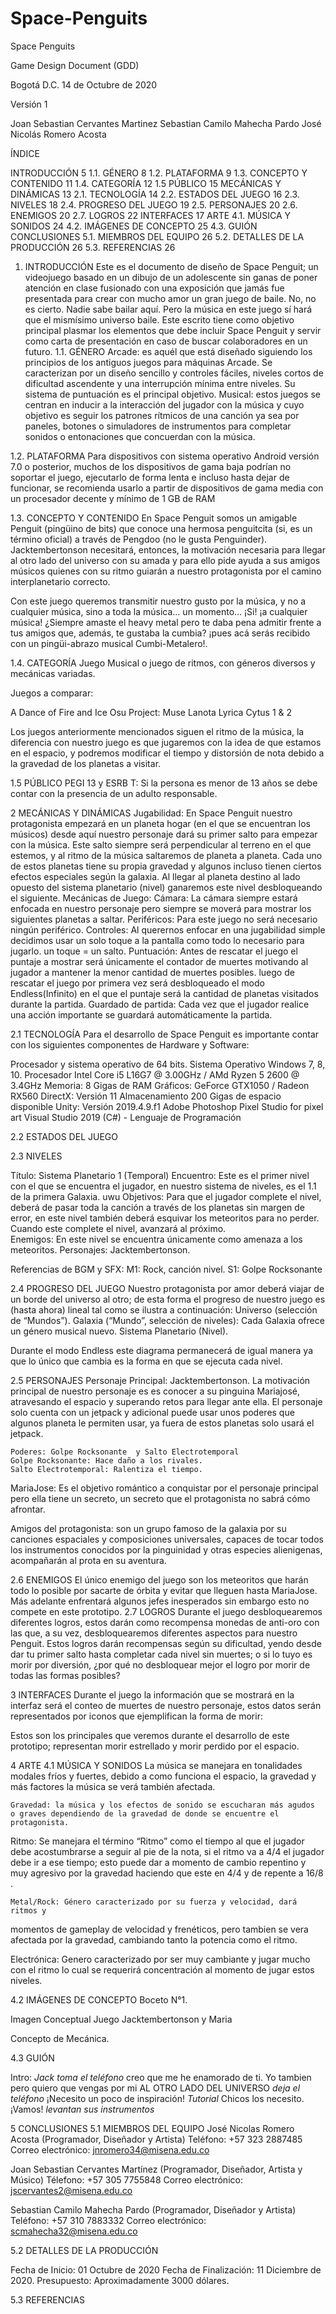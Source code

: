 # Space-Penguits
Space Penguits


Game Design Document (GDD)




Bogotá D.C.
14 de Octubre de 2020







Versión 1








Joan Sebastian Cervantes Martinez
Sebastian Camilo Mahecha Pardo
José Nicolás Romero Acosta


ÍNDICE


INTRODUCCIÓN	5
1.1. GÉNERO	8
1.2. PLATAFORMA	9
1.3.  CONCEPTO Y CONTENIDO	11
1.4. CATEGORÍA	12
1.5 PÚBLICO	15
MECÁNICAS Y DINÁMICAS	13
2.1. TECNOLOGÍA	14
2.2. ESTADOS DEL JUEGO	16
2.3. NIVELES	18
2.4. PROGRESO DEL JUEGO	19
2.5. PERSONAJES	20
2.6. ENEMIGOS	20
2.7. LOGROS	22
INTERFACES	17
ARTE
4.1. MÚSICA Y SONIDOS	24
4.2. IMÁGENES DE CONCEPTO	25
4.3. GUIÓN
CONCLUSIONES
5.1. MIEMBROS DEL EQUIPO	26
5.2. DETALLES DE LA PRODUCCIÓN	26
5.3. REFERENCIAS	26




1.	INTRODUCCIÓN
Este es el documento de diseño de Space Penguit; un videojuego basado en un dibujo de un adolescente sin ganas de poner atención en clase fusionado con una exposición que jamás fue presentada para crear con mucho amor un gran juego de baile. No, no es cierto. Nadie sabe bailar aquí. Pero la música en este juego sí hará que el mismísimo universo baile.  Este escrito tiene como objetivo principal plasmar los elementos que debe incluir Space Penguit y servir como carta de presentación en caso de buscar colaboradores en un futuro.
1.1.	GÉNERO
Arcade: es aquél que está diseñado siguiendo los principios de los antiguos juegos para máquinas Arcade. Se caracterizan por un diseño sencillo y controles fáciles, niveles cortos de dificultad ascendente y una interrupción mínima entre niveles. Su sistema de puntuación es el principal objetivo.
Musical: estos juegos se centran en inducir a la interacción del jugador con la música y cuyo objetivo es seguir los patrones rítmicos de una canción ya sea por paneles, botones o simuladores de instrumentos para completar sonidos o entonaciones que concuerdan con la música.

1.2.	PLATAFORMA
Para dispositivos con sistema operativo Android versión 7.0 o posterior, muchos de los dispositivos de gama baja podrían no soportar el juego, ejecutarlo de forma lenta e incluso hasta dejar de funcionar, se recomienda usarlo a partir de dispositivos de gama media con un procesador decente y mínimo de 1 GB de RAM

1.3.	CONCEPTO Y CONTENIDO
En Space Penguit somos un amigable Penguit (pingüino de bits) que conoce una hermosa penguitcita (si, es un término oficial) a través de Pengdoo (no le gusta Penguinder). Jacktembertonson necesitará, entonces, la motivación necesaria para llegar al otro lado del universo con su amada y para ello pide ayuda a sus amigos músicos quienes con su ritmo guiarán a nuestro protagonista por el camino interplanetario correcto.

Con este juego queremos transmitir nuestro gusto por la música, y no a cualquier música, sino a toda la música… un momento… ¡Si! ¡a cualquier música! ¿Siempre amaste el heavy metal pero te daba pena admitir frente a tus amigos que, además, te gustaba la cumbia? ¡pues acá serás recibido con un pingüi-abrazo musical Cumbi-Metalero!. 

1.4.	CATEGORÍA
	Juego Musical o juego de ritmos, con géneros diversos y mecánicas variadas.

Juegos a comparar:  

A Dance of Fire and Ice
Osu
Project: Muse
Lanota
Lyrica
Cytus 1 & 2

Los juegos anteriormente mencionados siguen el ritmo de la música, la diferencia con nuestro juego es que jugaremos con la idea de que estamos en el espacio, y podremos modificar el tiempo y distorsión de nota debido a la gravedad de los planetas a visitar.



1.5	PÚBLICO
PEGI 13 y ESRB T:
Si la persona es menor de 13 años se debe contar con la presencia de un adulto responsable.





2 MECÁNICAS Y DINÁMICAS
Jugabilidad:
En Space Penguit nuestro protagonista empezará en un planeta hogar (en el que se encuentran los músicos) desde aquí nuestro personaje dará su primer salto para empezar con la música. Este salto siempre será perpendicular al terreno en el que estemos, y al ritmo de la música saltaremos de planeta a planeta. Cada uno de estos planetas tiene su propia gravedad y algunos incluso tienen ciertos efectos especiales según la galaxia. Al llegar al planeta destino al lado opuesto del sistema planetario (nivel) ganaremos este nivel desbloqueando el siguiente.
Mecánicas de Juego:
Cámara: La cámara siempre estará enfocada en nuestro personaje pero siempre se moverá para mostrar los siguientes planetas a saltar.
Periféricos: Para este juego no será necesario ningún periférico.
Controles: Al querernos enfocar en una jugabilidad simple decidimos usar un solo toque a la pantalla como todo lo necesario para jugarlo. un toque = un salto.
Puntuación: Antes de rescatar el juego el puntaje a mostrar será únicamente el contador de muertes motivando al jugador a mantener la menor cantidad de muertes posibles. luego de rescatar el juego por primera vez será desbloqueado el modo Endless(Infinito) en el que el puntaje será la cantidad de planetas visitados durante la partida. 
Guardado de partida: Cada vez que el jugador realice una acción importante se guardará automáticamente la partida.





2.1 TECNOLOGÍA 
Para el desarrollo de Space Penguit es importante contar con los siguientes componentes de Hardware y Software: 

Procesador y sistema operativo de 64 bits. 
Sistema Operativo Windows 7, 8, 10.
Procesador Intel Core i5 L16G7 @ 3.00GHz / AMd Ryzen 5 2600 @ 3.4GHz
Memoria: 8 Gigas de RAM 
Gráficos: GeForce GTX1050 / Radeon RX560
DirectX: Versión 11
Almacenamiento 200 Gigas de espacio disponible 
Unity: Versión 2019.4.9.f1
Adobe Photoshop
Pixel Studio for pixel art
Visual Studio 2019 (C#) - Lenguaje de Programación

2.2 ESTADOS DEL JUEGO

2.3 NIVELES


Título: Sistema Planetario 1 (Temporal)
Encuentro: Este es el primer nivel con el que se encuentra el jugador, en nuestro sistema de niveles, es el 1.1 de la primera Galaxia. uwu
Objetivos: Para que el jugador complete el nivel, deberá de pasar toda la canción a través de los planetas sin margen de error, en este nivel también deberá esquivar los meteoritos para no perder. Cuando este complete el nivel, avanzará al próximo.  
Enemigos: En este nivel se encuentra únicamente como amenaza a los meteoritos. 
Personajes: Jacktembertonson.

Referencias de BGM y SFX: 
M1: Rock, canción nivel. 
S1: Golpe Rocksonante



2.4 PROGRESO DEL JUEGO
Nuestro protagonista por amor deberá viajar de un borde del universo al otro; de esta forma el progreso de nuestro juego es (hasta ahora) lineal tal como se ilustra a continuación:
Universo (selección de “Mundos”).
Galaxia (“Mundo”, selección de niveles): Cada Galaxia ofrece un género musical nuevo.
Sistema Planetario (Nivel).



Durante el modo Endless este diagrama permanecerá de igual manera ya que lo único que cambia es la forma en que se ejecuta cada nivel.









2.5 PERSONAJES
	Personaje Principal: Jacktembertonson.
	La motivación principal de nuestro personaje es es conocer a su pinguina 
	Mariajosé, atravesando el espacio y superando retos para llegar ante ella.
	El personaje solo cuenta con un jetpack y  adicional puede usar unos poderes
que algunos planeta le permiten usar, ya fuera de estos planetas solo usará el jetpack. 



	Poderes: Golpe Rocksonante  y Salto Electrotemporal
	Golpe Rocksonante: Hace daño a los rivales.
	Salto Electrotemporal: Ralentiza el tiempo.

MariaJose: Es el objetivo romántico a conquistar por el personaje principal pero ella tiene un secreto, un secreto que el protagonista no sabrá cómo afrontar.



Amigos del protagonista: son un grupo famoso de la galaxia  por su canciones espaciales y composiciones universales, capaces de tocar todos los instrumentos conocidos por la pinguinidad y otras especies alienigenas, acompañarán al prota en su aventura.

2.6 ENEMIGOS
	El único enemigo del juego son los meteoritos que harán todo lo posible por 
sacarte de órbita y evitar que lleguen hasta MariaJose. Más adelante enfrentará algunos jefes inesperados sin embargo esto no compete en este prototipo.
2.7 LOGROS
	Durante el juego desbloquearemos diferentes logros, estos darán como recompensa monedas de anti-oro con las que, a su vez, desbloquearemos diferentes aspectos para nuestro Penguit. Estos logros darán recompensas según su dificultad, yendo desde dar tu primer salto hasta completar cada nivel sin muertes; o si lo tuyo es morir por diversión, ¿por qué no desbloquear mejor el logro por morir de todas las formas posibles?

3 INTERFACES
	Durante el juego la información que se mostrará en la interfaz será el conteo de muertes de nuestro personaje, estos datos serán representados por iconos que ejemplifican la forma de morir:

Estos son los principales que veremos durante el desarrollo de este prototipo; representan morir estrellado y morir perdido por el espacio.

4 ARTE
4.1 MÚSICA Y SONIDOS
	La música se manejara en tonalidades modales fríos y fuertes, debido a como
	funciona el espacio, la gravedad y más factores la música se verá también
	afectada.
	
	Gravedad: la música y los efectos de sonido se escucharan más agudos 
	o graves dependiendo de la gravedad de donde se encuentre el protagonista.

Ritmo: Se manejara el término “Ritmo” como el tiempo al que el jugador debe 
	acostumbrarse a seguir al pie de la nota, si el ritmo va a 4/4 el jugador debe 
ir a ese tiempo; esto puede dar a momento de cambio repentino y muy agresivo
por la gravedad haciendo que este en 4/4 y de repente a 16/8 . 

	Metal/Rock: Género caracterizado por su fuerza y velocidad, dará ritmos y 
momentos de gameplay de velocidad y frenéticos, pero tambien se vera 
afectada por la gravedad, cambiando tanto la potencia como el ritmo.

Electrónica: Genero caracterizado por ser muy cambiante y jugar mucho con el ritmo
lo cual se requerirá concentración al momento de jugar estos niveles.
	
4.2 IMÁGENES DE CONCEPTO
Boceto N°1. 




Imagen Conceptual Juego Jacktembertonson y Maria




Concepto de Mecánica. 




4.3 GUIÓN


Intro:
			*Jack toma el teléfono*
creo que me he enamorado de ti.
Yo tambien pero quiero que vengas por mi
AL OTRO LADO DEL UNIVERSO
*deja el teléfono*
¡Necesito un poco de inspiración!
*Tutorial*
Chicos los necesito.
¡Vamos!
*levantan sus instrumentos*








5 CONCLUSIONES
5.1 MIEMBROS DEL EQUIPO
José Nicolas Romero Acosta (Programador, Diseñador y Artista)
Teléfono: +57 323 2887485
Correo electrónico: jnromero34@misena.edu.co

Joan Sebastian Cervantes Martínez (Programador, Diseñador, Artista y Músico)
Télefono: +57 305 7755848
Correo electrónico: jscervantes2@misena.edu.co

Sebastian Camilo Mahecha Pardo (Programador, Diseñador y Artista)
Teléfono: +57 310 7883332
Correo electrónico: scmahecha32@misena.edu.co

5.2 DETALLES DE LA PRODUCCIÓN

Fecha de Inicio: 01 Octubre de 2020
Fecha de Finalización: 11 Diciembre de 2020. 
Presupuesto: Aproximadamente 3000 dólares.

5.3 REFERENCIAS
